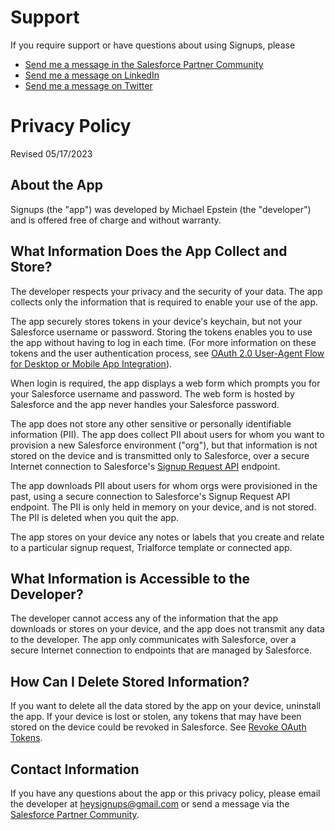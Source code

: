 # Support

If you require support or have questions about using Signups, please
* [Send me a message in the Salesforce Partner Community](https://partners.salesforce.com/_ui/core/userprofile/UserProfilePage?u=00530000009abT7&tab=sfdc.ProfilePlatformFeed)
* [Send me a message on LinkedIn](https://www.linkedin.com/in/mike4aday)
* [Send me a message on Twitter](https://www.twitter.com/mike4aday)

# Privacy Policy

Revised 05/17/2023

## About the App
Signups (the "app") was developed by Michael Epstein (the "developer") and is offered free of charge and without warranty.

## What Information Does the App Collect and Store?

The developer respects your privacy and the security of your data. The app collects only the information that is required to enable your use of the app. 

The app securely stores tokens in your device's keychain, but not your Salesforce username or password. Storing the tokens enables you to use the app without having to log in each time. (For more information on these tokens and the user authentication process, see [OAuth 2.0 User-Agent Flow for Desktop or Mobile App Integration](https://help.salesforce.com/s/articleView?id=sf.remoteaccess_oauth_user_agent_flow.htm&type=5)).

When login is required, the app displays a web form which prompts you for your Salesforce username and password. The web form is hosted by Salesforce and the app never handles your Salesforce password.

The app does not store any other sensitive or personally identifiable information (PII). The app does collect PII about users for whom you want to provision a new Salesforce environment ("org"), but that information is not stored on the device and is transmitted only to Salesforce, over a secure Internet connection to Salesforce's [Signup Request API](https://developer.salesforce.com/docs/atlas.en-us.packagingGuide.meta/packagingGuide/trialforce_enable_signuprequest_api.htm) endpoint.

The app downloads PII about users for whom orgs were provisioned in the past, using a secure connection to Salesforce's Signup Request API endpoint. The PII is only held in memory on your device, and is not stored. The PII is deleted when you quit the app.

The app stores on your device any notes or labels that you create and relate to a particular signup request, Trialforce template or connected app.

## What Information is Accessible to the Developer?

The developer cannot access any of the information that the app downloads or stores on your device, and the app does not transmit any data to the developer. The app only communicates with Salesforce, over a secure Internet connection to endpoints that are managed by Salesforce.

## How Can I Delete Stored Information?

If you want to delete all the data stored by the app on your device, uninstall the app. If your device is lost or stolen, any tokens that may have been stored on the device could be revoked in Salesforce. See [Revoke OAuth Tokens](https://help.salesforce.com/s/articleView?id=sf.remoteaccess_revoke_token.htm&type=5).

## Contact Information
If you have any questions about the app or this privacy policy, please email the developer at heysignups@gmail.com or send a message via the [Salesforce Partner Community](https://partners.salesforce.com/_ui/core/userprofile/UserProfilePage?u=00530000009abT7&tab=sfdc.ProfilePlatformFeed).
